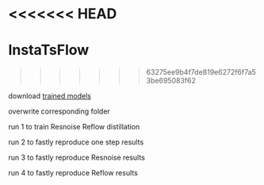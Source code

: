 <<<<<<< HEAD
=======
# InstaTsFlow
>>>>>>> 63275ee9b4f7de819e6272f6f7a53be695083f62

download [trained models](https://drive.google.com/drive/folders/1YTvBYjyOvXaCm6fDbcvn5Rp1z0UXr_S_?usp=sharing)

overwrite corresponding folder 

run 1 to train Resnoise Reflow distillation

run 2 to fastly reproduce one step results

run 3 to fastly reproduce Resnoise results

run 4 to fastly reproduce Reflow results
